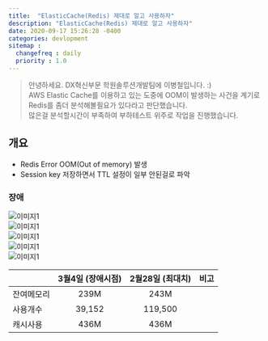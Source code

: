 ```yaml
---
title:  "ElasticCache(Redis) 제대로 알고 사용하자"
description: "ElasticCache(Redis) 제대로 알고 사용하자"
date: 2020-09-17 15:26:28 -0400
categories: devlopment
sitemap :
  changefreq : daily
  priority : 1.0
---
```


> 안녕하세요. DX혁신부문 학원솔루션개발팀에 이병철입니다. :)  
> AWS Elastic Cache를 이용하고 있는 도중에 OOM이 발생하는 사건을 계기로 Redis를 좀더 분석해볼필요가 있다라고 판단했습니다.  
> 많은걸 분석할시간이 부족하여 부하테스트 위주로 작업을 진행했습니다. 

## 개요
* Redis Error OOM(Out of memory) 발생
* Session key 저장하면서 TTL 설정이 일부 안된걸로 파악

### 장애 
![이미지1](/assets/images/s3imageserver/2020-09-17-01.png)  
![이미지1](/assets/images/s3imageserver/2020-09-17-02.png)  
![이미지1](/assets/images/s3imageserver/2020-09-17-03.png)  
![이미지1](/assets/images/s3imageserver/2020-09-17-04.png)  
![이미지1](/assets/images/s3imageserver/2020-09-17-05.png)  

| | 3월4일 (장애시점) | 2월28일 (최대치) | 비고 |
|:---|:---:|:---:|:---:|
|잔여메모리|239M|243M| |
|사용개수| 39,152 | 119,500| |
|캐시사용| 436M | 436M |

